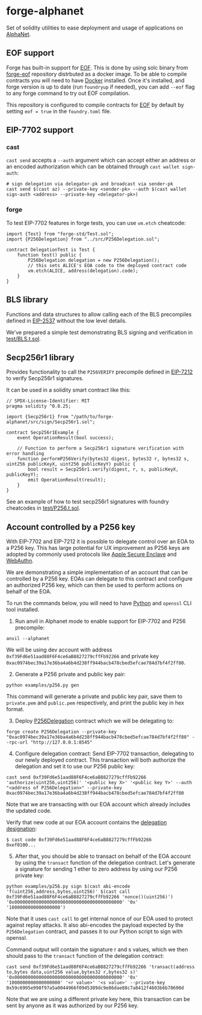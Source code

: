 # forge-alphanet

Set of solidity utilities to ease deployment and usage of applications on
[AlphaNet].

## EOF support

Forge has built-in support for [EOF]. This is done by using solc binary from [forge-eof] repository distrbuted as a docker image. To be able to compile contracts you will need to have [Docker] installed. Once it's installed, and forge version is up to date (run `foundryup` if needed), you can add `--eof` flag to any forge command to try out EOF compilation.

This repository is configured to compile contracts for [EOF] by default by setting `eof = true` in the `foundry.toml` file.

## EIP-7702 support

### cast

`cast send` accepts a `--auth` argument which can accept either an address or an encoded authorization which can be obtained through `cast wallet sign-auth`:

```shell
# sign delegation via delegator-pk and broadcast via sender-pk
cast send $(cast az) --private-key <sender-pk> --auth $(cast wallet sign-auth <address> --private-key <delegator-pk>)
```

### forge

To test EIP-7702 features in forge tests, you can use `vm.etch` cheatcode:
```solidity
import {Test} from "forge-std/Test.sol";
import {P256Delegation} from "../src/P256Delegation.sol";

contract DelegationTest is Test {
    function test() public {
        P256Delegation delegation = new P256Delegation();
        // this sets ALICE's EOA code to the deployed contract code
        vm.etch(ALICE, address(delegation).code);
    }
}
```

## BLS library

Functions and data structures to allow calling each of the BLS precompiles defined in [EIP-2537]
without the low level details.

We've prepared a simple test demonstrating BLS signing and verification in [test/BLS.t.sol](test/BLS.t.sol).

## Secp256r1 library

Provides functionality to call the `P256VERIFY` precompile defined in [EIP-7212]
to verify Secp256r1 signatures.

It can be used in a solidity smart contract like this:
```solidity
// SPDX-License-Identifier: MIT
pragma solidity ^0.8.25;

import {Secp256r1} from "/path/to/forge-alphanet/src/sign/Secp256r1.sol";

contract Secp256r1Example {
    event OperationResult(bool success);

    // Function to perform a Secp256r1 signature verification with error handling
    function performP256Verify(bytes32 digest, bytes32 r, bytes32 s, uint256 publicKeyX, uint256 publicKeyY) public {
        bool result = Secp256r1.verify(digest, r, s, publicKeyX, publicKeyY);
        emit OperationResult(result);
    }
}
```

See an example of how to test secp256r1 signatures with foundry cheatcodes in [test/P256.t.sol](test/P256.t.sol).

## Account controlled by a P256 key

With EIP-7702 and EIP-7212 it is possible to delegate control over an EOA to a P256 key. This has large potential for UX improvement as P256 keys are adopted by commonly used protocols like [Apple Secure Enclave] and [WebAuthn].

We are demonstrating a simple implementation of an account that can be controlled by a P256 key. EOAs can delegate to this contract and configure an authorized P256 key, which can then be used to perform actions on behalf of the EOA.

To run the commands below, you will need to have [Python] and `openssl` CLI tool installed.

1. Run anvil in Alphanet mode to enable support for EIP-7702 and P256 precompile:
```shell
anvil --alphanet
```
We will be using dev account with address `0xf39Fd6e51aad88F6F4ce6aB8827279cffFb92266` and private key `0xac0974bec39a17e36ba4a6b4d238ff944bacb478cbed5efcae784d7bf4f2ff80`.

2. Generate a P256 private and public key pair:
```shell
python examples/p256.py gen
```

This command will generate a private and public key pair, save them to `private.pem` and `public.pem` respectively, and print the public key in hex format.

3. Deploy [P256Delegation](src/P256Delegation.sol) contract which we will be delegating to:
```shell
forge create P256Delegation --private-key "0xac0974bec39a17e36ba4a6b4d238ff944bacb478cbed5efcae784d7bf4f2ff80" --rpc-url "http://127.0.0.1:8545"
```

4. Configure delegation contract:
Send EIP-7702 transaction, delegating to our newly deployed contract.
This transaction will both authorize the delegation and set it to use our P256 public key:
```shell
cast send 0xf39Fd6e51aad88F6F4ce6aB8827279cffFb92266 'authorize(uint256,uint256)' '<public key X>' '<public key Y>' --auth "<address of P256Delegation>" --private-key 0xac0974bec39a17e36ba4a6b4d238ff944bacb478cbed5efcae784d7bf4f2ff80
```
Note that we are transacting with our EOA account which already includes the updated code.

Verify that new code at our EOA account contains the [delegation designation]:
```shell
$ cast code 0xf39Fd6e51aad88F6F4ce6aB8827279cffFb92266
0xef0100...
```

5. After that, you should be able to transact on behalf of the EOA account by using the `transact` function of the delegation contract.
Let's generate a signature for sending 1 ether to zero address by using our P256 private key:
```shell
python examples/p256.py sign $(cast abi-encode 'f(uint256,address,bytes,uint256)' $(cast call 0xf39Fd6e51aad88F6F4ce6aB8827279cffFb92266 'nonce()(uint256)') '0x0000000000000000000000000000000000000000' '0x' '1000000000000000000')
```

Note that it uses `cast call` to get internal nonce of our EOA used to protect against replay attacks.
It also abi-encodes the payload expected by the `P256Delegation` contract, and passes it to our Python script to sign with openssl.

Command output will contain the signature r and s values, which we then should pass to the `transact` function of the delegation contract:
```shell
cast send 0xf39Fd6e51aad88F6F4ce6aB8827279cffFb92266 'transact(address to,bytes data,uint256 value,bytes32 r,bytes32 s)' '0x0000000000000000000000000000000000000000' '0x' '1000000000000000000' '<r value>' '<s value>' --private-key 0x59c6995e998f97a5a0044966f0945389dc9e86dae88c7a8412f4603b6b78690d
```

Note that we are using a different private key here, this transaction can be sent by anyone as it was authorized by our P256 key.


[AlphaNet]: https://github.com/paradigmxyz/alphanet
[EOF]: https://github.com/ethereum/EIPs/blob/master/EIPS/eip-3540.md
[forge-eof]: https://github.com/paradigmxyz/forge-eof
[Docker]: https://docs.docker.com/
[EIP-2537]: https://eips.ethereum.org/EIPS/eip-2537
[EIP-7212]: https://eips.ethereum.org/EIPS/eip-7212
[EIP-3074]: https://eips.ethereum.org/EIPS/eip-3074
[foundry-alphanet]: https://github.com/paradigmxyz/foundry-alphanet
[Apple Secure Enclave]: https://support.apple.com/guide/security/secure-enclave-sec59b0b31ff/web
[WebAuthn]: https://webauthn.io/
[Python]: https://www.python.org/
[delegation designation]: https://github.com/ethereum/EIPs/blob/master/EIPS/eip-7702.md#delegation-designation
[EIP-7702]: https://eips.ethereum.org/EIPS/eip-7702